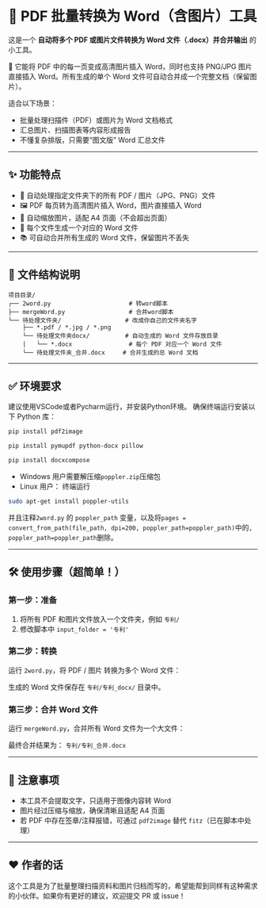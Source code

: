 # 📄 PDF 批量转换为 Word（含图片）工具

这是一个 **自动将多个 PDF 或图片文件转换为 Word 文件（.docx）并合并输出** 的小工具。

📌 它能将 PDF 中的每一页变成高清图片插入 Word，同时也支持 PNG/JPG 图片直接插入 Word。所有生成的单个 Word 文件可自动合并成一个完整文档（保留图片）。

适合以下场景：

- 批量处理扫描件（PDF）或图片为 Word 文档格式
- 汇总图片、扫描图表等内容形成报告
- 不懂复杂排版，只需要“图文版” Word 汇总文件

------

## ✨ 功能特点

- 📂 自动处理指定文件夹下的所有 PDF / 图片（JPG、PNG）文件
- 🖼 PDF 每页转为高清图片插入 Word，图片直接插入 Word
- 📏 自动缩放图片，适配 A4 页面（不会超出页面）
- 📄 每个文件生成一个对应的 Word 文件
- 📚 可自动合并所有生成的 Word 文件，保留图片不丢失

------

## 📁 文件结构说明

```
项目目录/
┌── 2word.py                      # 转word脚本
├── mergeWord.py                  # 合并word脚本
└── 待处理文件夹/                  # 改成你自己的文件夹名字
    ├── *.pdf / *.jpg / *.png
    └── 待处理文件夹docx/          # 自动生成的 Word 文件存放目录
    |   └── *.docx                # 每个 PDF 对应一个 Word 文件
    └── 待处理文件夹_合并.docx     # 合并生成的总 Word 文档
```

------

## ✅ 环境要求
建议使用VSCode或者Pycharm运行，并安装Python环境。
确保终端运行安装以下 Python 库：

```bash
pip install pdf2image

pip install pymupdf python-docx pillow

pip install docxcompose
```

- Windows 用户需要解压缩`poppler.zip`压缩包
- Linux 用户：
终端运行
```bash
sudo apt-get install poppler-utils
```
并且注释`2word.py` 的 `poppler_path` 变量，以及将`pages = convert_from_path(file_path, dpi=200, poppler_path=poppler_path)`中的`, poppler_path=poppler_path`删除。

---

## 🛠 使用步骤（超简单！）

### 第一步：准备

1. 将所有 PDF 和图片文件放入一个文件夹，例如 `专利/`
2. 修改脚本中 `input_folder = '专利'`

### 第二步：转换

运行 `2word.py`，将 PDF / 图片 转换为多个 Word 文件：


生成的 Word 文件保存在 `专利/专利_docx/` 目录中。

### 第三步：合并 Word 文件

运行 `mergeWord.py`，合并所有 Word 文件为一个大文件：

最终合并结果为： `专利/专利_合并.docx`

------

## 📌 注意事项

- 本工具不会提取文字，只适用于图像内容转 Word
- 图片经过压缩与缩放，确保清晰且适配 A4 页面
- 若 PDF 中存在签章/注释报错，可通过 `pdf2image` 替代 `fitz`（已在脚本中处理）

------

## ❤️ 作者的话

这个工具是为了批量整理扫描资料和图片归档而写的，希望能帮到同样有这种需求的小伙伴。如果你有更好的建议，欢迎提交 PR 或 issue！
